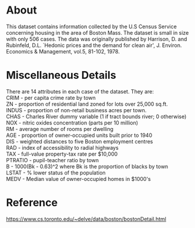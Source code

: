 # About
This dataset contains information collected by the U.S Census Service concerning housing in the area of Boston Mass. The dataset is small in size with only 506 cases.
The data was originally published by Harrison, D. and Rubinfeld, D.L. `Hedonic prices and the demand for clean air', J. Environ. Economics & Management, vol.5, 81-102, 1978.

# Miscellaneous Details
There are 14 attributes in each case of the dataset. They are:  
CRIM - per capita crime rate by town  
ZN - proportion of residential land zoned for lots over 25,000 sq.ft.  
INDUS - proportion of non-retail business acres per town.  
CHAS - Charles River dummy variable (1 if tract bounds river; 0 otherwise)  
NOX - nitric oxides concentration (parts per 10 million)  
RM - average number of rooms per dwelling  
AGE - proportion of owner-occupied units built prior to 1940  
DIS - weighted distances to five Boston employment centres  
RAD - index of accessibility to radial highways  
TAX - full-value property-tax rate per $10,000  
PTRATIO - pupil-teacher ratio by town  
B - 1000(Bk - 0.63)^2 where Bk is the proportion of blacks by town  
LSTAT - % lower status of the population  
MEDV - Median value of owner-occupied homes in $1000's

# Reference
https://www.cs.toronto.edu/~delve/data/boston/bostonDetail.html
